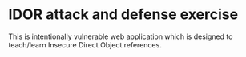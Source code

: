 # IDOR attack and defense exercise
This is intentionally vulnerable web application which is designed to teach/learn Insecure Direct Object references.
